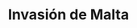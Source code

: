 ﻿---
title: "Invasión de Malta"
permalink: periodes_680.html
layout: periode
dataInici: 1942
sidebar: periodes
pares:
  - id: 679
    title: "Historia Alternativa"

fills:
jocsPrincipals:
  - title: "Island of Death: Invasion of Malta, 1942"
    bggId: 24994
    dataInici: 
    dataFi: 

jocsEscenaris:
jocsEpoca:
  - title: "Air Assault On Crete/Invasion of Malta: 1942"
    bggId: 3044
    escenari: "Invasion of Malta"

jocsEpocaEscenaris:
---
